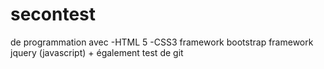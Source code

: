 # secontest
de programmation
avec -HTML 5
      -CSS3
  framework bootstrap
  framework jquery (javascript) + également test de git 
